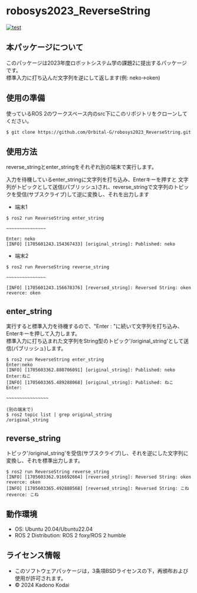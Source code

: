 # robosys2023_ReverseString
[![test](https://github.com/Orbital-G/robosys2023_ReverseString/actions/workflows/test.yml/badge.svg)](https://github.com/Orbital-G/robosys2023_ReverseString/actions/workflows/test.yml)
## 本パッケージについて
このパッケージは2023年度ロボットシステム学の課題2に提出するパッケージです。  
標準入力に打ち込んだ文字列を逆にして返します(例: neko→oken)

## 使用の準備
使っているROS 2のワークスペース内のsrc下にこのリポジトリをクローンしてください。
```
$ git clone https://github.com/Orbital-G/robosys2023_ReverseString.git
```

## 使用方法
reverse_stringとenter_stringをそれぞれ別の端末で実行します。  

入力を待機しているenter_stringに文字列を打ち込み、Enterキーを押すと
文字列がトピックとして送信(パブリッシュ)され、reverse_stringで文字列のトピックを受信(サブスクライブ)して逆に変換し、それを出力します
- 端末1
```
$ ros2 run ReverseString enter_string

~~~~~~~~~~~~~~~

Enter: neko
[INFO] [1705601243.154367433] [original_string]: Published: neko
```

- 端末2
```
$ ros2 run ReverseString reverse_string

~~~~~~~~~~~~~~~

[INFO] [1705601243.156678376] [reversed_string]: Reversed String: oken
reverce: oken
```
## enter_string
実行すると標準入力を待機するので、"Enter : "に続いて文字列を打ち込み、Enterキーを押して入力します。  
標準入力に打ち込まれた文字列をString型のトピック'/original_string'として送信(パブリッシュ)します。
```
$ ros2 run ReverseString enter_string
Enter:neko
[INFO] [1705603362.880706091] [original_string]: Published: neko
Enter:ねこ
[INFO] [1705603365.489288068] [original_string]: Published: ねこ
Enter:

~~~~~~~~~~~~~~~~

(別の端末で)
$ ros2 topic list | grep original_string
/original_string

```

## reverse_string
トピック'/original_string'を受信(サブスクライブ)し、それを逆にした文字列に変換し、それを標準出力します。
```
$ ros2 run ReverseString reverse_string
[INFO] [1705603362.916692664] [reversed_string]: Reversed String: oken
reverce: oken
[INFO] [1705603365.492888568] [reversed_string]: Reversed String: こね
reverce: こね
```

## 動作環境
- OS: Ubuntu 20.04/Ubuntu22.04
- ROS 2 Distribution: ROS 2 foxy/ROS 2 humble

## ライセンス情報
- このソフトウェアパッケージは，3条項BSDライセンスの下，再頒布および使用が許可されます。
- © 2024 Kadono Kodai